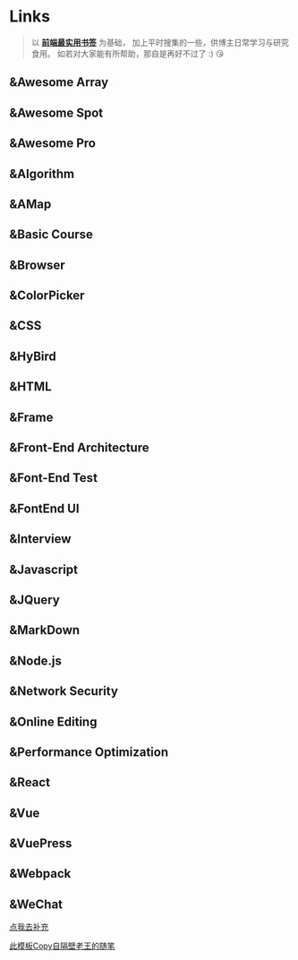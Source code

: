 # Links #
>以 **[前端最实用书签](https://segmentfault.com/a/1190000016420985)** 为基础，
 加上平时搜集的一些，供博主日常学习与研究食用。
 如若对大家能有所帮助，那自是再好不过了 :) 😘

## &Awesome Array ##
<LinkRow :list="[
    {
              title: '代码习惯',
              icon: '/Wiki1001Pro/wiki/default.png',
              des: '工程师代码书写习惯',
              links: 'http://alloyteam.github.io/CodeGuide/'
    }, {
              title: '前端里',
              icon: '/Wiki1001Pro/wiki/default.png',
              des: '默认',
              links: 'http://www.yyyweb.com/'
    }, {
              title: '前端人的俱乐部',
              icon: '/Wiki1001Pro/wiki/default.png',
              des: '默认',
              links: 'http://f2er.club/'
    }, {
              title: '开发资源',
              icon: '/Wiki1001Pro/wiki/default.png',
              des: '默认',
              links: 'https://www.css88.com/'
    }, {
              title: '前端汇总文章',
              icon: '/Wiki1001Pro/wiki/default.png',
              des: '默认',
              links: 'https://zhuanlan.zhihu.com/p/22229868'
    }, {
              title: '前端最实用书签',
              icon: '/Wiki1001Pro/wiki/default.png',
              des: '默认',
              links: 'https://segmentfault.com/a/1190000016420985'
    }, {
              title: 'awesome-bookmarks',
              icon: '/Wiki1001Pro/wiki/default.png',
              des: '默认',
              links: 'https://panjiachen.github.io/awesome-bookmarks/'
    },{
              title: '学习资源分享清单',
              icon: '/Wiki1001Pro/wiki/default.png',
              des: '默认',
              links: 'https://segmentfault.com/a/1190000000416914'
    }, {
              title: '程序员收藏夹',
              icon: '/Wiki1001Pro/wiki/default.png',
              des: '一个程序员6年的浏览器收藏夹',
              links: 'https://blog.csdn.net/luoweifu/article/details/78174229'
    },{
              title: 'H5前端资料集',
              icon: '/Wiki1001Pro/wiki/default.png',
              des: '2018最全H5前端资料集',
              links: 'https://segmentfault.com/a/1190000016817904'
    },{
              title: 'github前端项目',
              icon: '/Wiki1001Pro/wiki/default.png',
              des: 'github上值得关注的前端项目',
              links: 'https://segmentfault.com/a/1190000002804472'
    },
]"></LinkRow>
## &Awesome Spot ##
<LinkRow :list="[
    {
          title: 'Inspiration',
          icon: '/Wiki1001Pro/wiki/default.png',
          des: '默认',
          links: 'http://web.uedna.com/'
    },   {
           title: 'Awwwards',
           icon: '/Wiki1001Pro/wiki/default.png',
           des: '默认',
           links: 'https://www.awwwards.com/'
    },   {
           title: '百度统计',
           icon: '/Wiki1001Pro/wiki/default.png',
           des: '默认',
           links: 'https://tongji.baidu.com/web/welcome/login'
    },   {
           title: '腾讯分析',
           icon: '/Wiki1001Pro/wiki/default.png',
           des: '默认',
           links: 'http://v2.ta.qq.com/summary/index?sId=7835836#!1-0'
    }, {
           title: 'Taobao FED',
           icon: '/Wiki1001Pro/wiki/default.png',
           des: '默认',
           links: 'http://taobaofed.org/'
     }, {
           title: '腾讯CDC',
           icon: '/Wiki1001Pro/wiki/default.png',
           des: '默认',
           links: 'https://cdc.tencent.com/'
    },{
           title: 'JDC',
           icon: '/Wiki1001Pro/wiki/default.png',
           des: '京东设计中心',
           links: 'http://jdc.jd.com/'
    }, {
           title: 'IXDC',
           icon: '/Wiki1001Pro/wiki/default.png',
           des: '国际体验设计协会',
           links: 'https://ixdc.org/'
    },{
           title: 'TGideas',
           icon: '/Wiki1001Pro/wiki/default.png',
           des: '腾讯互动娱乐创意设计团队',
           links: 'https://tgideas.qq.com/'
    },{
           title: 'ISUX',
           icon: '/Wiki1001Pro/wiki/default.png',
           des: 'Tencent ISUX Design',
           links: 'https://isux.tencent.com/'
    },{
           title: 'UXC',
           icon: '/Wiki1001Pro/wiki/default.png',
           des: '百度用户体验中心',
           links: 'http://uxc.baidu.com/'
    },{
           title: 'Aliued',
           icon: '/Wiki1001Pro/wiki/default.png',
           des: '阿里巴巴用户体验设计部',
           links: 'http://www.aliued.cn/'
    },{
           title: 'ChangYou VC',
           icon: '/Wiki1001Pro/wiki/default.png',
           des: '畅游视觉设计中心',
           links: 'http://vc.changyou.com/'
    },{
           title: 'UISDC',
           icon: '/Wiki1001Pro/wiki/default.png',
           des: '优设',
           links: 'http://www.uisdc.com/'
    },{
           title: 'UI中国',
           icon: '/Wiki1001Pro/wiki/default.png',
           des: '专业用户体验设计平台',
           links: 'https://www.ui.cn/'
    },{
           title: 'AlloyTeam',
           icon: '/Wiki1001Pro/wiki/default.png',
           des: '腾讯全端 AlloyTeam 团队',
           links: 'http://www.alloyteam.com/'
    },{
           title: 'Aotu',
           icon: '/Wiki1001Pro/wiki/default.png',
           des: '凹凸实验室',
           links: 'https://aotu.io/'
    }
]"></LinkRow>
## &Awesome Pro ##
<LinkRow :list="[
    {
        title: 'geparties',
        icon: '/Wiki1001Pro/wiki/default.png',
        des: '不可描述',
        links: 'https://www.creativeedgeparties.com/'
    },{
        title: 'graphicnovel',
        icon: '/Wiki1001Pro/wiki/default.png',
        des: '不可描述',
        links: 'http://graphicnovel-hybrid4.peugeot.com/start.html'
    },{
        title: 'activetheory',
        icon: '/Wiki1001Pro/wiki/default.png',
        des: '不可描述',
        links: 'https://activetheory.net/work'
    },{
        title: '50-jahre-hitparade',
        icon: '/Wiki1001Pro/wiki/default.png',
        des: '不可描述',
        links: 'https://50-jahre-hitparade.ch/'
    },{
        title: 'endfamilyfire',
        icon: '/Wiki1001Pro/wiki/default.png',
        des: '不可描述',
        links: 'https://www.endfamilyfire.org/'
    },{
        title: 'igoodi',
        icon: '/Wiki1001Pro/wiki/default.png',
        des: '不可描述',
        links: 'https://www.igoodi.eu/home'
    },{
        title: 'epicurrence',
        icon: '/Wiki1001Pro/wiki/default.png',
        des: '不可描述',
        links: 'https://www.epicurrence.com/'
    },{
        title: 'movingbrands',
        icon: '/Wiki1001Pro/wiki/default.png',
        des: '不可描述',
        links: 'https://www.movingbrands.com/'
    },{
        title: 'bellevoye',
        icon: '/Wiki1001Pro/wiki/default.png',
        des: '不可描述',
        links: 'http://bellevoye.fr/en'
    }
]"></LinkRow>
## &Algorithm ##
<LinkRow :list="[
    {
        title: '加密算法',
        icon: '/Wiki1001Pro/wiki/default.png',
        des: '不可描述',
        links: 'https://juejin.im/post/5b48b0d7e51d4519962ea383'
    }, {
        title: '简单算法',
        icon: '/Wiki1001Pro/wiki/default.png',
        des: '不可描述',
        links: 'https://segmentfault.com/a/1190000016331021'
    }, {
        title: '查找算法',
        icon: '/Wiki1001Pro/wiki/default.png',
        des: '不可描述',
        links: 'https://segmentfault.com/a/1190000017877086'
    }
]"></LinkRow>
## &AMap ##
<LinkRow :list="[
    {
        title: '高德JS的API',
        icon: '/Wiki1001Pro/wiki/default.png',
        des: '高德JS的API',
        links: 'https://lbs.amap.com/api/javascript-api/example/mouse-operate-map/mouse-draw-overlayers'
    },     {
        title: '参考手册',
        icon: '/Wiki1001Pro/wiki/default.png',
        des: '高德功能参考手册',
        links: 'https://lbs.amap.com/api/javascript-api/reference/search#m_AMap.PlaceSearch'
    }
]"></LinkRow>
## &Basic Course ##
<LinkRow :list="[
    {
        title: 'Runoob',
        icon: '/Wiki1001Pro/wiki/default.png',
        des: '菜鸟教程',
        links: 'http://www.runoob.com/'
    }, {
        title: 'W3CSchool',
        icon: '/Wiki1001Pro/wiki/default.png',
        des: '不可描述',
        links: 'http://www.w3school.com.cn/index.html'
    },  {
        title: 'PHP中文网',
        icon: '/Wiki1001Pro/wiki/default.png',
        des: '不可描述',
        links: 'http://www.php.cn/'
    },  {
        title: 'Pyhton笔记',
        icon: '/Wiki1001Pro/wiki/default.png',
        des: '不可描述',
        links: 'https://nbviewer.jupyter.org/github/lijin-THU/notes-python/blob/master/index.ipynb#'
    },  {
        title: 'Git教程',
        icon: '/Wiki1001Pro/wiki/default.png',
        des: '廖雪峰的Git教程',
        links: 'https://www.liaoxuefeng.com/wiki/0013739516305929606dd18361248578c67b8067c8c017b000'
    }, {
        title: 'H5调试工具',
        icon: '/Wiki1001Pro/wiki/default.png',
        des: 'H5的5种调试工具',
        links: 'https://juejin.im/post/5b72e1f66fb9a009d018fb94'
    }, {
        title: 'VSCode',
        icon: '/Wiki1001Pro/wiki/default.png',
        des: '常用快捷键',
        links: 'https://segmentfault.com/a/1190000009396435'
    },{
        title: 'console',
        icon: '/Wiki1001Pro/wiki/default.png',
        des: 'console.log的拓展',
        links: 'https://segmentfault.com/a/1190000012957199'
    },  {
        title: '优优教程网',
        icon: '/Wiki1001Pro/wiki/default.png',
        des: '设计教程',
        links: 'https://uiiiuiii.com/'
    },  {
        title: 'Clipboard',
        icon: '/Wiki1001Pro/wiki/default.png',
        des: 'Clipboard.API',
        links: 'https://w3c.github.io/clipboard-apis/'
    },{
        title: 'Axios-API',
        icon: '/Wiki1001Pro/wiki/default.png',
        des: 'Axios-API',
        links: 'https://www.kancloud.cn/yunye/axios/234845/'
    }
]"></LinkRow>
## &Browser ##
<LinkRow :list="[
    {
        title: '多进程到JS单线程',
        icon: '/Wiki1001Pro/wiki/default.png',
        des: '多进程到JS单线程',
        links: 'https://segmentfault.com/a/1190000012925872'
    },    {
        title: 'chrome扩展',
        icon: '/Wiki1001Pro/wiki/default.png',
        des: 'chrome扩展应用开发',
        links: 'https://segmentfault.com/a/1190000009090857'
    }
]"></LinkRow>
## &ColorPicker ##
<LinkRow :list="[
    {
        title: 'webgradients',
        icon: '/Wiki1001Pro/wiki/default.png',
        des: '渐变色',
        links: 'https://webgradients.com/'
    },  {
        title: 'uigradients',
        icon: '/Wiki1001Pro/wiki/default.png',
        des: '渐变色',
        links: 'https://uigradients.com/#Summer'
    },{
        title: 'RGB颜色',
        icon: '/Wiki1001Pro/wiki/default.png',
        des: 'RGB转十六进制',
        links: 'https://www.sioe.cn/yingyong/yanse-rgb-16/'
    }
]"></LinkRow>
## &CSS ##
<LinkRow :list="[
    {
        title: 'CSS速查总表1',
        icon: '/Wiki1001Pro/wiki/default.png',
        des: '作者-Shifone',
        links: 'http://css.cuishifeng.cn/'
    },  {
        title: 'CSS速查总表2',
        icon: '/Wiki1001Pro/wiki/default.png',
        des: '@愚人码头',
        links: 'http://css.doyoe.com/r'
    }, {
        title: 'CSS速查总表3',
        icon: '/Wiki1001Pro/wiki/default.png',
        des: '@doyoe',
        links: 'http://css.doyoe.com/'
    }, {
        title: 'CSS速查总表4',
        icon: '/Wiki1001Pro/wiki/default.png',
        des: '不可描述',
        links: 'http://phpstudy.php.cn/css3/'
    }, {
        title: 'Flex',
        icon: '/Wiki1001Pro/wiki/default.png',
        des: '布局教程',
        links: 'https://www.runoob.com/w3cnote/flex-grammar.html'
    }
]"></LinkRow>
## &HyBird ##
<LinkRow :list="[
    {
        title: 'HyBrid通讯',
        icon: '/Wiki1001Pro/wiki/default.png',
        des: '不可描述',
        links: 'https://www.cnblogs.com/zhanganju/p/5459008.html'
    },  {
        title: 'JSBridge',
        icon: '/Wiki1001Pro/wiki/default.png',
        des: 'JSBridge实现原理',
        links: 'http://www.cnblogs.com/dailc/p/5931328.html'
    },  {
        title: 'H5适配',
        icon: '/Wiki1001Pro/wiki/default.png',
        des: '不可描述',
        links: 'https://segmentfault.com/a/1190000014309664'
    },  {
        title: 'H5问题1',
        icon: '/Wiki1001Pro/wiki/default.png',
        des: '不可描述',
        links: 'https://www.jianshu.com/p/39d2028a65d2'
    },  {
        title: 'H5问题2',
        icon: '/Wiki1001Pro/wiki/default.png',
        des: '不可描述',
        links: 'http://www.open-open.com/lib/view/open1449325854077.html'
    }, {
        title: 'H5问题3',
        icon: '/Wiki1001Pro/wiki/default.png',
        des: '不可描述',
        links: 'https://segmentfault.com/a/1190000015178877'
    },
]"></LinkRow>
## &HTML ##
<LinkRow :list="[
    {
        title: 'HTML5',
        icon: '/Wiki1001Pro/wiki/default.png',
        des: '最新规范',
        links: 'https://www.w3.org/TR/html5/'
    },
]"></LinkRow>
## &Frame ##
<LinkRow :list="[
    {
        title: 'express',
        icon: '/Wiki1001Pro/wiki/default.png',
        des: '不可描述',
        links: 'http://www.expressjs.com.cn/'
    },  {
        title: 'koa',
        icon: '/Wiki1001Pro/wiki/default.png',
        des: '不可描述',
        links: 'https://koa.bootcss.com/#application'
    },  {
        title: 'mongobDB',
        icon: '/Wiki1001Pro/wiki/default.png',
        des: '不可描述',
        links: 'https://www.mongodb.com/'
    },  {
        title: 'egg',
        icon: '/Wiki1001Pro/wiki/default.png',
        des: '不可描述',
        links: 'https://eggjs.org/'
    }
]"></LinkRow>
## &Front-End Architecture ##
<LinkRow :list="[
    {
        title: '大型网站技术架构1',
        icon: '/Wiki1001Pro/wiki/default.png',
        des: '不可描述',
        links: 'https://segmentfault.com/a/1190000007390358'
    }, {
        title: '大型网站技术架构2',
        icon: '/Wiki1001Pro/wiki/default.png',
        des: '不可描述',
        links: 'https://segmentfault.com/a/1190000007409203'
    }
]"></LinkRow>
## &Font-End Test ##
<LinkRow :list="[
    {
        title: '前端测试',
        icon: '/Wiki1001Pro/wiki/default.png',
        des: '浅谈前端测试',
        links: 'https://segmentfault.com/a/1190000015436897'
    }, {
        title: 'Vue单元测试',
        icon: '/Wiki1001Pro/wiki/default.png',
        des: 'Vue单元测试',
        links: 'https://segmentfault.com/a/1190000014112447'
    }, {
        title: 'Jest',
        icon: '/Wiki1001Pro/wiki/default.png',
        des: 'Jest vs. Mocha: Why Jest Wins',
        links: 'https://andrew.codes/jest-vs-mocha-why-jest-wins/'
    }
]"></LinkRow>
##  &FontEnd UI ##
<LinkRow :list="[
    {
        title: 'UI大全',
        icon: '/Wiki1001Pro/wiki/default.png',
        des: '不可描述',
        links: 'https://blog.csdn.net/m0_37499059/article/details/80519211'
    },  {
        title: '前端UI框架集合',
        icon: '/Wiki1001Pro/wiki/default.png',
        des: '32+',
        links: 'https://segmentfault.com/a/1190000007699297'
    },  {
        title: 'pure.css',
        icon: '/Wiki1001Pro/wiki/default.png',
        des: '不可描述',
        links: 'https://purecss.io/'
    },  {
        title: 'Bootstrap',
        icon: '/Wiki1001Pro/wiki/default.png',
        des: 'v3 中文文档',
        links: 'https://v3.bootcss.com/getting-started/'
    },  {
        title: 'Bootstrap Button',
        icon: '/Wiki1001Pro/wiki/default.png',
        des: 'Bootstrap Button Generator',
        links: 'http://blog.koalite.com/bbg/'
    },  {
        title: 'Ant Design of React ',
        icon: '/Wiki1001Pro/wiki/default.png',
        des: '不可描述',
        links: 'https://ant.design/docs/react/introduce-cn'
    },  {
        title: 'Ant Design of Vue',
        icon: '/Wiki1001Pro/wiki/default.png',
        des: '不可描述',
        links: 'https://vuecomponent.github.io/ant-design-vue/docs/vue/introduce-cn/'
    },  {
        title: 'Ant Design of Mobile',
        icon: '/Wiki1001Pro/wiki/default.png',
        des: '不可描述',
        links: 'https://mobile.ant.design/docs/react/introduce-cn'
    },  {
        title: 'iView',
        icon: '/Wiki1001Pro/wiki/default.png',
        des: '不可描述',
        links: 'https://www.iviewui.com/components/layout'
    },  {
        title: 'iview-admin',
        icon: '/Wiki1001Pro/wiki/default.png',
        des: '不可描述',
        links: 'https://admin.iviewui.com/home'
    },  {
        title: 'iview-admin-doc',
        icon: '/Wiki1001Pro/wiki/default.png',
        des: '不可描述',
        links: 'https://lison16.github.io/iview-admin-doc/#/'
    },  {
        title: 'Element-Vue',
        icon: '/Wiki1001Pro/wiki/default.png',
        des: '不可描述',
        links: 'http://element.eleme.io/#/zh-CN'
    },  {
        title: 'Element-Angular',
        icon: '/Wiki1001Pro/wiki/default.png',
        des: '不可描述',
        links: 'https://element-angular.faas.ele.me/guide/install'
    },  {
        title: 'element-admin-api',
        icon: '/Wiki1001Pro/wiki/default.png',
        des: 'vue-element-admin-api',
        links: 'https://panjiachen.gitee.io/vue-element-admin-site/zh/'
    },  {
        title: 'layer API ',
        icon: '/Wiki1001Pro/wiki/default.png',
        des: '不可描述',
        links: 'http://layer.layui.com/api.html#layer.photos'
    },  {
        title: 'layui文档',
        icon: '/Wiki1001Pro/wiki/default.png',
        des: 'layui开发使用文档',
        links: 'http://www.layui.com/doc/'
    },  {
        title: 'layer弹出层',
        icon: '/Wiki1001Pro/wiki/default.png',
        des: 'layer官方演示与讲解',
        links: 'http://layer.layui.com/'
    },  {
        title: 'Win10-UI',
        icon: '/Wiki1001Pro/wiki/default.png',
        des: '不可描述',
        links: 'http://win10ui.yuri2.cn/'
    },  {
        title: 'WIN10-UI-Demo',
        icon: '/Wiki1001Pro/wiki/default.png',
        des: '不可描述',
        links: 'http://win10ui.yuri2.cn/src/demo.php'
    },  {
        title: 'Win10 -Vue',
        icon: '/Wiki1001Pro/wiki/default.png',
        des: '不可描述',
        links: 'https://github.com/jntoo/vue-win10'
    },  {
        title: 'Amaze UI',
        icon: '/Wiki1001Pro/wiki/default.png',
        des: '不可描述',
        links: 'http://amazeui.org/'
    },  {
        title: 'MUDI',
        icon: '/Wiki1001Pro/wiki/default.png',
        des: '不可描述',
        links: 'https://www.mdui.org/'
    },  {
        title: 'UIkit',
        icon: '/Wiki1001Pro/wiki/default.png',
        des: '不可描述',
        links: 'https://getuikit.com/docs/introduction'
    },{
        title: 'Semantic UI',
        icon: '/Wiki1001Pro/wiki/default.png',
        des: '不可描述',
        links: 'https://semantic-ui.com/'
    },{
        title: 'Zent',
        icon: '/Wiki1001Pro/wiki/default.png',
        des: '不可描述',
        links: 'https://youzan.github.io/zent/zh/guides/install'
    },{
        title: 'EasyUI',
        icon: '/Wiki1001Pro/wiki/default.png',
        des: '不可描述',
        links: 'http://www.jeasyui.net/'
    },{
        title: 'Plane UI',
        icon: '/Wiki1001Pro/wiki/default.png',
        des: '不可描述',
        links: 'https://pandao.github.io/planeui/'
    },{
        title: 'ZUI',
        icon: '/Wiki1001Pro/wiki/default.png',
        des: '不可描述',
        links: 'http://zui.sexy/#/'
    },{
        title: 'AdminLTE',
        icon: '/Wiki1001Pro/wiki/default.png',
        des: '不可描述',
        links: 'http://adminlte.la998.com/documentation/index.html'
    },{
        title: 'bootcss',
        icon: '/Wiki1001Pro/wiki/default.png',
        des: '不可描述',
        links: 'http://www.bootcss.com/p/buttons/'
    },
]"></LinkRow>
## &Interview ##
<LinkRow :list="[
    {
         title: '面试图谱',
         icon: '/Wiki1001Pro/wiki/default.png',
         des: '不可描述',
         links: 'https://yuchengkai.cn/docs/frontend/'
    },   {
         title: 'Vue面试题总结',
         icon: '/Wiki1001Pro/wiki/default.png',
         des: '98道经典Vue面试题总结',
         links: 'https://segmentfault.com/a/1190000016351284'
    }, {
         title: '面试的信心',
         icon: '/Wiki1001Pro/wiki/default.png',
         des: '面试的信心来源于过硬的基础',
         links: 'https://segmentfault.com/a/1190000013331105'
    } ,{
         title: '通过阿里社招',
         icon: '/Wiki1001Pro/wiki/default.png',
         des: '半年准备通过阿里社招',
         links: 'https://segmentfault.com/a/1190000013129650'
    } ,{
         title: '面试分享2018',
         icon: '/Wiki1001Pro/wiki/default.png',
         des: '2018阿里前端面试总结',
         links: 'https://segmentfault.com/a/1190000013508719'
    } ,{
         title: '前端实习生',
         icon: '/Wiki1001Pro/wiki/default.png',
         des: 'BAT要的是什么样的前端实习生',
         links: 'https://segmentfault.com/a/1190000013851657'
    },{
         title: 'URL与前端',
         icon: '/Wiki1001Pro/wiki/default.png',
         des: '从输入URL到页面加载的过程',
         links: 'http://www.dailichun.com/2018/03/12/whenyouenteraurl.html'
    }
]"></LinkRow>
## &Javascript ##
<LinkRow :list="[
    {
        title: 'ES5',
        icon: '/Wiki1001Pro/wiki/default.png',
        des: '不可描述',
        links: 'http://lzw.me/pages/ecmascript/#50'
    }, {
        title: 'ES6',
        icon: '/Wiki1001Pro/wiki/default.png',
        des: '不可描述',
        links: 'http://es6.ruanyifeng.com/'
    }, {
        title: 'NojQuery',
        icon: '/Wiki1001Pro/wiki/default.png',
        des: 'You Dont Need jQuery',
        links: 'https://github.com/nefe/You-Dont-Need-jQuery/blob/master/README.zh-CN.md'
    }
]"></LinkRow>
## &JQuery ##
<LinkRow :list="[
    {
        title: 'jQuery-API',
        icon: '/Wiki1001Pro/wiki/default.png',
        des: 'Shifone',
        links: 'http://www.css88.com/jqapi-1.9/'
    }, {
        title: 'jQuery-API2',
        icon: '/Wiki1001Pro/wiki/default.png',
        des: '@愚人码头',
        links: 'http://jquery.cuishifeng.cn/'
    },
]"></LinkRow>
## &MarkDown ##
<LinkRow :list="[
    {
         title: 'MdEditor',
         icon: '/Wiki1001Pro/wiki/default.png',
         des: 'Markdown在线编辑器',
         links: 'http://www.mdeditor.com/'
    },   {
         title: 'StackEdit',
         icon: '/Wiki1001Pro/wiki/default.png',
         des: 'Markdown在线编辑器',
         links: 'https://stackedit.io/app#'
    }, {
         title: 'xiaojianjian',
         icon: '/Wiki1001Pro/wiki/default.png',
         des: '免费CDN图床',
         links: 'https://pic.xiaojianjian.net/'
    }
]"></LinkRow>
## &Node.js ##
<LinkRow :list="[
    {
        title: 'npm配置镜像',
        icon: '/Wiki1001Pro/wiki/default.png',
        des: 'npm配置镜像,设置代理',
        links: 'https://blog.csdn.net/h416756139/article/details/50791188'
    },{
        title: 'node学习笔记',
        icon: '/Wiki1001Pro/wiki/default.png',
        des: '学习笔记',
        links: 'https://segmentfault.com/a/1190000015192313'
    }, {
        title: 'node设计模式',
        icon: '/Wiki1001Pro/wiki/default.png',
        des: '设计模式描述',
        links: 'https://segmentfault.com/a/1190000012660403'
    },
]"></LinkRow>
## &Network Security ##
<LinkRow :list="[
    {
         title: '安全性能优化',
         icon: '/Wiki1001Pro/wiki/default.png',
         des: '前端安全、性能优化',
         links: 'https://segmentfault.com/a/1190000015275832'
    },   {
         title: '安全满分网站',
         icon: '/Wiki1001Pro/wiki/default.png',
         des: '如何打造一个安全满分网站',
         links: 'https://segmentfault.com/a/1190000012067696#articleHeader10'
    },
]"></LinkRow>
## &Online Editing ##
<LinkRow :list="[
    {
         title: 'Scrimba',
         icon: '/Wiki1001Pro/wiki/default.png',
         des: '不可描述',
         links: 'https://scrimba.com/'
    },   {
         title: 'JSFiddle',
         icon: '/Wiki1001Pro/wiki/default.png',
         des: '不可描述',
         links: 'https://jsfiddle.net/'
    }, {
         title: '菜鸟工具',
         icon: '/Wiki1001Pro/wiki/default.png',
         des: '不可描述',
         links: 'https://c.runoob.com/front-end/61'
    }
]"></LinkRow>
## &Performance Optimization ##
<LinkRow :list="[
    {
        title: '全满分网站',
        icon: '/Wiki1001Pro/wiki/default.png',
        des: '如何打造一个全满分网站',
        links: 'https://segmentfault.com/a/1190000011867361'
    },{
        title: '高性能JavaScript',
        icon: '/Wiki1001Pro/wiki/default.png',
        des: '高性能JavaScript整理总结',
        links: 'https://segmentfault.com/a/1190000013963213'
    },  {
        title: '深拷贝性能',
        icon: '/Wiki1001Pro/wiki/default.png',
        des: 'JavaScript 深拷贝性能分析',
        links: 'https://segmentfault.com/a/1190000013107871'
    },{
        title: 'H5性能优化实战',
        icon: '/Wiki1001Pro/wiki/default.png',
        des: '淘宝新势力周H5性能优化实战',
        links: 'https://segmentfault.com/a/1190000014359615'
    },{
        title: 'H5首屏秒开',
        icon: '/Wiki1001Pro/wiki/default.png',
        des: 'H5首屏秒开方案探讨',
        links: 'https://mp.weixin.qq.com/s/ye1CeIjlfs9VSUab3gQI5g'
    }
]"></LinkRow>
## &React ##
<LinkRow :list="[
    {
        title: 'React',
        icon: '/Wiki1001Pro/wiki/default.png',
        des: 'React 中文网',
        links: 'https://doc.react-china.org/'
    },   {
        title: 'React-github版',
        icon: '/Wiki1001Pro/wiki/default.png',
        des: 'github版',
        links: 'https://discountry.github.io/react/'
    },   {
        title: 'React入门',
        icon: '/Wiki1001Pro/wiki/default.png',
        des: '阮一峰的网络日志',
        links: 'http://www.ruanyifeng.com/blog/2015/03/react.html'
    },   {
        title: 'React开发中文手册',
        icon: '/Wiki1001Pro/wiki/default.png',
        des: 'React开发中文手册PDF',
        links: 'http://wiki.jikexueyuan.com/project/react/'
    },   {
        title: 'React 中文手册',
        icon: '/Wiki1001Pro/wiki/default.png',
        des: '不可描述',
        links: 'http://www.css88.com/react/'
    },   {
        title: '学习路线图',
        icon: '/Wiki1001Pro/wiki/default.png',
        des: '不可描述',
        links: 'https://zhuanlan.zhihu.com/p/39744174'
    },   {
        title: 'redux学习',
        icon: '/Wiki1001Pro/wiki/default.png',
        des: 'redux+react-redux学习',
        links: 'https://segmentfault.com/a/1190000012976767'
    },   {
        title: '类型检测',
        icon: '/Wiki1001Pro/wiki/default.png',
        des: '使用PropTypes进行类型检测',
        links: 'https://segmentfault.com/a/1190000007814801'
    },   {
        title: '组件分离解密',
        icon: '/Wiki1001Pro/wiki/default.png',
        des: '容器组件和展示组件相分离解密',
        links: 'https://segmentfault.com/a/1190000006845396'
    },   {
        title: 'create-react',
        icon: '/Wiki1001Pro/wiki/default.png',
        des: 'create-react-app源码',
        links: 'https://segmentfault.com/a/1190000012952498'
    },   {
        title: 'React vs Vue',
        icon: '/Wiki1001Pro/wiki/default.png',
        des: '不可描述',
        links: 'https://segmentfault.com/a/1190000009268926'
    }
]"></LinkRow>
## &Vue ##
<LinkRow :list="[
    {
        title: 'Vue.js',
        icon: '/Wiki1001Pro/wiki/default.png',
        des: 'Vue 中文文档',
        links: 'https://cn.vuejs.org/v2/guide/'
    },{
        title: 'Vue Router',
        icon: '/Wiki1001Pro/wiki/default.png',
        des: 'Vue Router 中文文档',
        links: 'https://router.vuejs.org/zh/'
    },{
         title: 'Vue CLI 3',
         icon: '/Wiki1001Pro/wiki/default.png',
         des: 'Vue CLI 3 中文文档',
         links: 'https://cli.vuejs.org/config/#pages'
    },{
        title: 'Vue 社区',
         icon: '/Wiki1001Pro/wiki/default.png',
         des: 'Vue.js专业中文社区',
         inks: 'https://www.vue-js.com/'
    },{
        title: 'Vue 汇总',
        icon: '/Wiki1001Pro/wiki/default.png',
        des: '常用开源项目汇总',
        links: 'https://www.cnblogs.com/zwp06/p/8465722.html'
    },  {
        title: 'vue API教程',
        icon: '/Wiki1001Pro/wiki/default.png',
        des: '不可描述',
        links: 'https://segmentfault.com/a/1190000012692321'
    },{
        title: 'vuex入门教程',
        icon: '/Wiki1001Pro/wiki/default.png',
        des: 'vuex入门教程和思考',
        links: 'https://segmentfault.com/a/1190000008861913'
    },{
        title: 'Vuex-Store',
        icon: '/Wiki1001Pro/wiki/default.png',
        des: 'Store的模块化拆分实践',
        links: 'https://segmentfault.com/a/1190000007667542'
    },{
        title: 'vue-router',
        icon: '/Wiki1001Pro/wiki/default.png',
        des: 'vue-router入门教程和总结',
        links: 'https://segmentfault.com/a/1190000009651628'
    },{
        title: '生命周期',
        icon: '/Wiki1001Pro/wiki/default.png',
        des: 'vue生命周期理解',
        links: 'https://segmentfault.com/a/1190000008010666'
    },{
        title: '路由钩子',
        icon: '/Wiki1001Pro/wiki/default.png',
        des: 'vue路由钩子',
        links: 'https://juejin.im/post/5b41bdef6fb9a04fe63765f1'
    },{
        title: 'vue项目实战',
        icon: '/Wiki1001Pro/wiki/default.png',
        des: '花裤衩vue项目实战',
        links: 'https://segmentfault.com/a/1190000009275424'
    },{
        title: '多页面项目',
        icon: '/Wiki1001Pro/wiki/default.png',
        des: 'vue多页面项目',
        links: 'https://github.com/yaoyao1987/vue-cli-multipage'
    },{
        title: '解决SEO',
        icon: '/Wiki1001Pro/wiki/default.png',
        des: '使用node+vue.js解决SEO',
        links: 'https://segmentfault.com/a/1190000004372736'
    },{
        title: 'SSR',
        icon: '/Wiki1001Pro/wiki/default.png',
        des: 'vue基于nuxt的 SSR',
        links: 'https://segmentfault.com/a/1190000007933349'
    },{
        title: 'Vue全家桶',
        icon: '/Wiki1001Pro/wiki/default.png',
        des: 'Vue全家桶TypeScript使用总结',
        links: 'https://segmentfault.com/a/1190000013462418'
    },{
        title: 'token',
        icon: '/Wiki1001Pro/wiki/default.png',
        des: 'VueJS+KOA2登录注册',
        links: 'https://segmentfault.com/a/1190000009381161'
    },{
        title: '第三方登录',
        icon: '/Wiki1001Pro/wiki/default.png',
        des: '前端QQ.微信,微博登录',
        links: 'https://www.cnblogs.com/v-weiwang/p/5732423.html'
    },{
        title: 'vue-cli-webpack',
        icon: '/Wiki1001Pro/wiki/default.png',
        des: 'cli中一些webpack的配置总结',
        links: 'https://segmentfault.com/a/1190000013648542'
    },{
        title: '双向绑定MVVM',
        icon: '/Wiki1001Pro/wiki/default.png',
        des: 'vue双向绑定MVVM原理',
        links: 'https://segmentfault.com/a/1190000006599500'
    },{
        title: 'vue源码解析',
        icon: '/Wiki1001Pro/wiki/default.png',
        des: 'vue源码解析',
        links: 'http://hcysun.me/vue-design/art/'
    },{
        title: 'defineProperty',
        icon: '/Wiki1001Pro/wiki/default.png',
        des: '理解defineProperty的作用',
        links: 'https://segmentfault.com/a/1190000007434923'
    },{
        title: 'Computed',
        icon: '/Wiki1001Pro/wiki/default.png',
        des: '理解Vue Computed计算属性',
        links: 'https://segmentfault.com/a/1190000010408657'
    },{
        title: 'Vue.use',
        icon: '/Wiki1001Pro/wiki/default.png',
        des: '浅谈Vue.use',
        links: 'https://segmentfault.com/a/1190000012296163'
    },{
        title: 'Axios',
        icon: '/Wiki1001Pro/wiki/default.png',
        des: 'axios源码阅读与分析',
        links: 'https://segmentfault.com/a/1190000015747143'
    },{
        title: 'vue的5招操作',
        icon: '/Wiki1001Pro/wiki/default.png',
        des: 'vue的5招操作',
        links: 'https://segmentfault.com/a/1190000014085613'
    },{
        title: '异步组件',
        icon: '/Wiki1001Pro/wiki/default.png',
        des: 'vue异步组件',
        links: 'https://segmentfault.com/a/1190000012138052'
    },{
        title: '部署到服务器',
        icon: '/Wiki1001Pro/wiki/default.png',
        des: 'vue部署到服务器',
        links: 'https://segmentfault.com/a/1190000012675012'
    },{
        title: 'iview开发思路',
        icon: '/Wiki1001Pro/wiki/default.png',
        des: 'iview开发思路',
        links: 'https://segmentfault.com/a/1190000008168184'
    },{
        title: '项目优化',
        icon: '/Wiki1001Pro/wiki/default.png',
        des: '浅谈 Vue 项目优化',
        links: 'https://segmentfault.com/a/1190000009443366'
    },{
        title: '痛点分析',
        icon: '/Wiki1001Pro/wiki/default.png',
        des: 'Vue 项目里戳中你痛点',
        links: 'https://juejin.im/post/5b174de8f265da6e410e0b4e'
    },{
        title: '骨架屏',
        icon: '/Wiki1001Pro/wiki/default.png',
        des: 'Vue页面骨架屏注入实践',
        links: 'https://segmentfault.com/a/1190000014832185'
    }
]"></LinkRow>
## &VuePress ##
<LinkRow :list="[
    {
        title: 'vuepres.js',
        icon: '/Wiki1001Pro/wiki/default.png',
        des: 'vuepres API',
        links: 'https://vuepress.vuejs.org/zh/'
    }, {
        title: 'valine',
        icon: '/Wiki1001Pro/wiki/default.png',
        des: '快速简洁的无后端评论系统',
        links: 'https://valine.js.org/'
    }, {
        title: 'leancloud',
        icon: '/Wiki1001Pro/wiki/default.png',
        des: '不可描述',
        links: 'https://leancloud.cn/'
    },{
        title: 'google-analytics',
        icon: '/Wiki1001Pro/wiki/default.png',
        des: '不可描述',
        links: 'https://analytics.google.com/'
    },{
        title: 'algolia',
        icon: '/Wiki1001Pro/wiki/default.png',
        des: '不可描述',
        links: 'https://www.algolia.com/'
    },{
        title: 'VuePress评论系统',
        icon: '/Wiki1001Pro/wiki/default.png',
        des: '月肃生',
        links: 'https://www.jianshu.com/p/8a4212b87509'
    }
]"></LinkRow>
## &Webpack ##
<LinkRow :list="[
    {
        title: 'Webpackjs',
        icon: '/Wiki1001Pro/wiki/default.png',
        des: 'webpack 中文文档',
        links: 'https://www.webpackjs.com/'
    },{
        title: 'webpack sourcemap',
        icon: '/Wiki1001Pro/wiki/default.png',
        des: '选项多种模式的一些解释',
        links: 'https://segmentfault.com/a/1190000004280859'
    },  {
        title: 'webpack详细教程',
        icon: '/Wiki1001Pro/wiki/default.png',
        des: '不可描述',
        links: 'https://segmentfault.com/a/1190000006178770'
    },{
        title: '腾讯webpack详解',
        icon: '/Wiki1001Pro/wiki/default.png',
        des: '不可描述',
        links: 'https://juejin.im/post/5aa3d2056fb9a028c36868aa'
    }
]"></LinkRow>
## &WeChat ##
<LinkRow :list="[
    {
        title: 'Weapp',
        icon: '/Wiki1001Pro/wiki/default.png',
        des: 'iView Weap小程序组件',
        links: 'https://segmentfault.com/a/1190000015249476'
    },    {
        title: 'wxParser',
        icon: '/Wiki1001Pro/wiki/default.png',
        des: 'plugin富文本插件',
        links: 'https://mp.weixin.qq.com/wxopen/plugindevdoc?appid=wx9d4d4ffa781ff3ac&token=868764303&lang=zh_CN#-'
    }, {
        title: '小程序攻略',
        icon: '/Wiki1001Pro/wiki/default.png',
        des: '近两万字小程序攻略发布了',
        links: 'https://juejin.im/post/5b8fd1416fb9a05cf3710690#heading-61'
    },  {
        title: 'wepy微信组件',
        icon: '/Wiki1001Pro/wiki/default.png',
        des: '小程序富文本插件',
        links: 'https://tencent.github.io/wepy/'
    }
]"></LinkRow>


[点我去补充](https://github.com/Mulander-J/Wiki1001Pro/blob/master/LinkPackage/Links.md)

[此模板Copy自隔壁老王的随笔](https://dojay.cn/resource/)